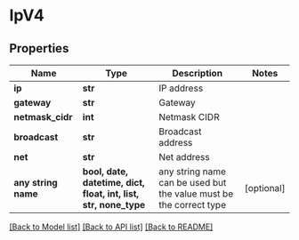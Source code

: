 # IpV4


## Properties
Name | Type | Description | Notes
------------ | ------------- | ------------- | -------------
**ip** | **str** | IP address | 
**gateway** | **str** | Gateway | 
**netmask_cidr** | **int** | Netmask CIDR | 
**broadcast** | **str** | Broadcast address | 
**net** | **str** | Net address | 
**any string name** | **bool, date, datetime, dict, float, int, list, str, none_type** | any string name can be used but the value must be the correct type | [optional]

[[Back to Model list]](../README.md#documentation-for-models) [[Back to API list]](../README.md#documentation-for-api-endpoints) [[Back to README]](../README.md)


